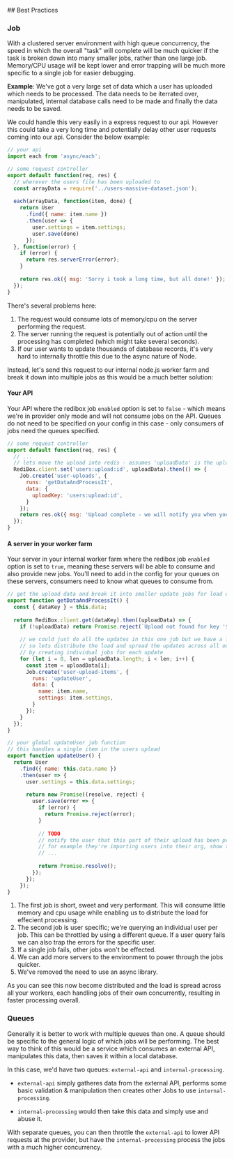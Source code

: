 ## Best Practices

### Job

With a clustered server environment with high queue concurrency, the speed in which the overall "task" will complete
will be much quicker if the task is broken down into many smaller jobs, rather than one large job. Memory/CPU usage will be kept lower
and error trapping will be much more specific to a single job for easier debugging.

**Example**: We've got a very large set of data which a user has uploaded which needs to be processed. The data needs to be iterrated over, 
manipulated, internal database calls need to be made and finally the data needs to be saved.

We could handle this very easily in a express request to our api. However this could take a very long time and potentially delay other user requests coming into our api. Consider the below example:

```javascript
// your api
import each from 'async/each';

// some request controller
export default function(req, res) {
  // wherever the users file has been uploaded to
  const arrayData = require('../users-massive-dataset.json');
  
  each(arrayData, function(item, done) {
    return User
      .find({ name: item.name })
      .then(user => {
        user.settings = item.settings;
        user.save(done)
      });
  }, function(error) {
    if (error) {
      return res.serverError(error);
    }
    
    return res.ok({ msg: 'Sorry i took a long time, but all done!' });
  });
}

```

There's several problems here:

1. The request would consume lots of memory/cpu on the server performing the request.
2. The server running the request is potentially out of action until the processing has completed (which might take several seconds).
3. If our user wants to update thousands of database records, it's very hard to internally throttle this due to the async nature of Node.


Instead, let's send this request to our internal node.js worker farm and break it down into multiple jobs as this would be a much better solution:

#### Your API
Your API where the redibox job `enabled` option is set to `false` - which means we're in provider only mode and will not consume jobs on the API. Queues do not need to be specified on your config in this case - only consumers of jobs need the queues specified.

```javascript
// some request controller
export default function(req, res) {
  // ...
  // lets move the upload into redis - assumes 'uploadData' is the upload.
  RediBox.client.set('users:upload:id', uploadData).then(() => {
    Job.create('user-uploads', {
      runs: 'getDataAndProcessIt',
      data: {
        uploadKey: 'users:upload:id',
      }
    });
    return res.ok({ msg: 'Upload complete - we will notify you when your upload has been processed.'});
  });
}

```

#### A server in your worker farm

Your server in your internal worker farm where the redibox job `enabled` option is set to `true`, meaning these servers will be able to consume and also provide new jobs. You'll need to add in the config for your queues on these servers, consumers need to know what queues to consume from.

```javascript
// get the upload data and break it into smaller update jobs for load distribution
export function getDataAndProcessIt() {
  const { dataKey } = this.data;
  
  return RediBox.client.get(dataKey).then((uploadData) => {
    if (!uploadData) return Promise.reject(`Upload not found for key '${dataKey}'`);
    
    // we could just do all the updates in this one job but we have a farm
    // so lets distribute the load and spread the updates across all our servers
    // by creating individual jobs for each update
    for (let i = 0, len = uploadData.length; i < len; i++) {
      const item = uploadData[i];
      Job.create('user-upload-items', {
        runs: 'updateUser',
        data: {
          name: item.name,
          settings: item.settings,
        }
      });
    }
  });
}

// your global updateUser job function
// this handles a single item in the users upload
export function updateUser() {
  return User
    .find({ name: this.data.name })
    .then(user => {
      user.settings = this.data.settings;
      
      return new Promise((resolve, reject) { 
        user.save(error => {
          if (error) {
            return Promise.reject(error);
          }
          
          // TODO
          // notify the user that this part of their upload has been processed
          // for example they're importing users into their org, show the user as imported
          // ...
          
          return Promise.resolve();
        });
      });
    });
}
```

1. The first job is short, sweet and very performant. This will consume little memory and cpu usage while enabling us to distribute the load for effecient processing.
2. The second job is user specific; we're querying an individual user per job. This can be throttled by using a different
queue. If a user query fails we can also trap the errors for the specific user.
3. If a single job fails, other jobs won't be effected.
4. We can add more servers to the environment to power through the jobs quicker.
5. We've removed the need to use an async library.

As you can see this now become distributed and the load is spread across all your workers, each handling jobs of their own concurrently, resulting in faster processing overall.

### Queues

Generally it is better to work with multiple queues than one. A queue should be specific to the general logic of which
jobs will be performing. The best way to think of this would be a service which consumes an external API, manipulates this data,
then saves it within a local database.

In this case, we'd have two queues: `external-api` and `internal-processing`.

- `external-api` simply gatheres data from the external API, performs some basic validation & manipulation then creates 
other Jobs to use `internal-processing`.

- `internal-processing` would then take this data and simply use and abuse it. 

With separate queues, you can then throttle the `external-api` to lower API requests at the provider, but have the `internal-processing`
process the jobs with a much higher concurrency.
